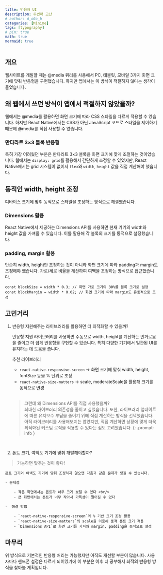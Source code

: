 ```yaml
---
title: 번응형 UI
description: 두번째 고난
# author: d_o0o_b
categories: [Minime]
tags: [typography]
# pin: true
math: true
mermaid: true
---
```


## 개요

웹사이트를 개발할 때는 @media 쿼리를 사용해서 PC, 태블릿, 모바일 3가지 화면 크기에 맞춰 반응형을 구현했습니다.
하지만 앱에서는 이 방식이 적절하지 않다는 생각이 들었습니다.


## 왜 웹에서 쓰던 방식이 앱에서 적절하지 않았을까?

웹에서는 @media를 활용하면 화면 크기에 따라 CSS 스타일을 다르게 적용할 수 있습니다.
하지만 React Native에서는 CSS가 아닌 JavaScript 코드로 스타일을 제어하기 때문에 @media를 직접 사용할 수 없습니다.

### 만다라트 3×3 블록 반응형

특히 가장 어려웠던 부분은 만다라트 3×3 블록을 화면 크기에 맞게 조절하는 것이었습니다.
웹에서는 `display: grid`를 활용해서 간단하게 조정할 수 있었지만,
React Native에서는 grid 시스템이 없어서 `flex`와 `width`, `height` 값을 직접 계산해야 했습니다.

## 동적인 width, height 조정

디바이스 크기에 맞춰 동적으로 스타일을 조정하는 방식으로 해결했습니다.

### Dimensions 활용

React Native에서 제공하는 Dimensions API를 사용하면 현재 기기의 width와 height 값을 가져올 수 있습니다.
이를 활용해 각 블록의 크기를 동적으로 설정했습니다.

### padding, margin 활용

단순히 width, height만 조정하는 것이 아니라 화면 크기에 따라 padding과 margin도 조정해야 했습니다.
가로/세로 비율을 계산하여 여백을 조정하는 방식으로 접근했습니다.
```
const blockSize = width * 0.3; // 화면 가로 크기의 30%를 블록 크기로 설정
const blockMargin = width * 0.02; // 화면 크기에 따라 margin도 유동적으로 조정
```

## 고민거리

1. 반응형 지원해주는 라이브러리를 활용하면 더 최적화할 수 있을까?

    반응형 지원 라이브러리를 사용하면 수동으로 width, height를 계산하는 번거로움을 줄이고 더 쉽게 반응형을 구현할 수 있습니다.
    특히 다양한 기기에서 일관된 UI를 유지하는 데 도움을 줍니다.

    추천 라이브러리
    - `react-native-responsive-screen` → 화면 크기에 맞춰 width, height, fontSize 등을 % 단위로 조정
    - `react-native-size-matters` → scale, moderateScale을 활용해 크기를 동적으로 변경

    <br/>

    >  그런데 왜 Dimensions API를 직접 사용했을까?
    > <br/>
    > 최대한 라이브러리 의존성을 줄이고 싶었습니다.
    > 또한, 라이브러리 업데이트에 따른 유지보수 부담을 줄이기 위해 직접 계산하는 방식을 선택했습니다.
    > 아직 라이브러리를 사용해보지는 않았지만, 직접 계산하면 상황에 맞게 더욱 최적화된 커스텀 로직을 적용할 수 있다는 점도 고려했습니다.
    {: .prompt-info }

<br/>

2. 폰트 크기, 여백도 기기에 맞춰 개발해야할까?
> 가능하면 맞추는 것이 좋다!

    폰트 크기와 여백도 기기에 맞춰 조정하지 않으면 다음과 같은 문제가 생길 수 있습니다.

    - 문제점

        - 작은 화면에서는 폰트가 너무 크게 보일 수 있다 <br/>
        - 큰 화면에서는 폰트가 너무 작아서 가독성이 떨어질 수 있다

    -  해결 방법

        - `react-native-responsive-screen`의 % 기반 크기 조정 활용
        - `react-native-size-matters`의 scale을 이용해 동적 폰트 크기 적용
        - `Dimensions API`로 화면 크기를 가져와 margin, padding을 동적으로 설정

## 마무리 

위 방식으로 기본적인 반응형 처리는 가능했지만 아직도 개선할 부분이 많습니다.
사용자마다 핸드폰 설정은 다르게 되어있기에 이 부분은 이후 더 공부해서 최적의 반응형 방식을 찾아볼 계획입니다.
